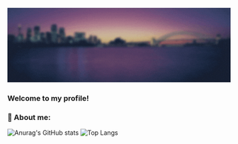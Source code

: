 
![Header](https://github.com/5ifty/5ifty/blob/main/assets/header.gif "Header")
<!--
**5ifty/5ifty** is a ✨ _special_ ✨ repository because its `README.md` (this file) appears on your GitHub profile.

Here are some ideas to get you started:

- 🔭 I’m currently working on ...
- 🌱 I’m currently learning ...
- 👯 I’m looking to collaborate on ...
- 🤔 I’m looking for help with ...
- 💬 Ask me about ...
- 📫 How to reach me: ...
- 😄 Pronouns: ...
- ⚡ Fun fact: ...
-->
### Welcome to my profile! 

### &#128172; About me:
![Anurag's GitHub stats](https://github-readme-stats.vercel.app/api?username=5ifty&count_private=true&show_icons=true&theme=tokyonight)
![Top Langs](https://github-readme-stats.vercel.app/api/top-langs/?username=5ifty)
